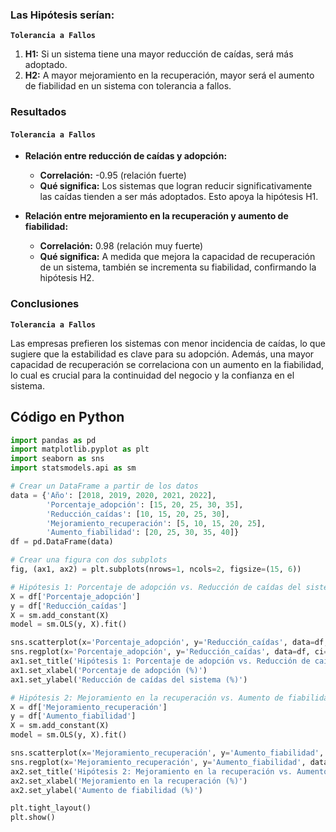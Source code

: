 
### Las Hipótesis serían:

**`Tolerancia a Fallos`**

1. **H1:** Si un sistema tiene una mayor reducción de caídas, será más adoptado.
2. **H2:** A mayor mejoramiento en la recuperación, mayor será el aumento de fiabilidad en un sistema con tolerancia a fallos.

### Resultados

#### **`Tolerancia a Fallos`**

* **Relación entre reducción de caídas y adopción:**
    * **Correlación:** -0.95 (relación fuerte)
    * **Qué significa:** Los sistemas que logran reducir significativamente las caídas tienden a ser más adoptados. Esto apoya la hipótesis H1.

* **Relación entre mejoramiento en la recuperación y aumento de fiabilidad:**
    * **Correlación:** 0.98 (relación muy fuerte)
    * **Qué significa:** A medida que mejora la capacidad de recuperación de un sistema, también se incrementa su fiabilidad, confirmando la hipótesis H2.

### Conclusiones

**`Tolerancia a Fallos`**

Las empresas prefieren los sistemas con menor incidencia de caídas, lo que sugiere que la estabilidad es clave para su adopción. Además, una mayor capacidad de recuperación se correlaciona con un aumento en la fiabilidad, lo cual es crucial para la continuidad del negocio y la confianza en el sistema.

## Código en Python


```python
import pandas as pd
import matplotlib.pyplot as plt
import seaborn as sns
import statsmodels.api as sm

# Crear un DataFrame a partir de los datos
data = {'Año': [2018, 2019, 2020, 2021, 2022],
        'Porcentaje_adopción': [15, 20, 25, 30, 35],
        'Reducción_caídas': [10, 15, 20, 25, 30],
        'Mejoramiento_recuperación': [5, 10, 15, 20, 25],
        'Aumento_fiabilidad': [20, 25, 30, 35, 40]}
df = pd.DataFrame(data)

# Crear una figura con dos subplots
fig, (ax1, ax2) = plt.subplots(nrows=1, ncols=2, figsize=(15, 6))

# Hipótesis 1: Porcentaje de adopción vs. Reducción de caídas del sistema
X = df['Porcentaje_adopción']
y = df['Reducción_caídas']
X = sm.add_constant(X)
model = sm.OLS(y, X).fit()

sns.scatterplot(x='Porcentaje_adopción', y='Reducción_caídas', data=df, ax=ax1)
sns.regplot(x='Porcentaje_adopción', y='Reducción_caídas', data=df, ci=None, color='red', ax=ax1)
ax1.set_title('Hipótesis 1: Porcentaje de adopción vs. Reducción de caídas del sistema')
ax1.set_xlabel('Porcentaje de adopción (%)')
ax1.set_ylabel('Reducción de caídas del sistema (%)')

# Hipótesis 2: Mejoramiento en la recuperación vs. Aumento de fiabilidad
X = df['Mejoramiento_recuperación']
y = df['Aumento_fiabilidad']
X = sm.add_constant(X)
model = sm.OLS(y, X).fit()

sns.scatterplot(x='Mejoramiento_recuperación', y='Aumento_fiabilidad', data=df, ax=ax2)
sns.regplot(x='Mejoramiento_recuperación', y='Aumento_fiabilidad', data=df, ci=None, color='red', ax=ax2)
ax2.set_title('Hipótesis 2: Mejoramiento en la recuperación vs. Aumento de fiabilidad')
ax2.set_xlabel('Mejoramiento en la recuperación (%)')
ax2.set_ylabel('Aumento de fiabilidad (%)')

plt.tight_layout()
plt.show()
```

